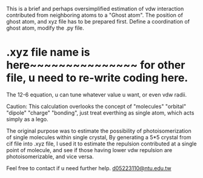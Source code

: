 This is a brief and perhaps oversimplified estimation of vdw interaction contributed from neighboring atoms to a "Ghost atom".
The position of ghost atom, and xyz file has to be prepared first.
Define a coordination of ghost atom, modify the .py file.
# .xyz file name is here~~~~~~~~~~~~~~~ for other file, u need to re-write coding here.
The 12-6 equation, u can tune whatever value u want, or even vdw radii.

Caution:
This calculation overlooks the concept of "molecules" "orbital" "dipole" "charge" "bonding", just treat everthing as single atom, which acts simply as a lego.

The original purpose was to estimate the possibility of photoisomerization of single molecules within single crystal,
By generating a 5*5 crystal from cif file into .xyz file, I used it to estimate the repulsion contributed at a single point of molecule,
and see if those having lower vdw repulsion are photoisomerizable, and vice versa.

Feel free to contact if u need further help.
d05223110@ntu.edu.tw
